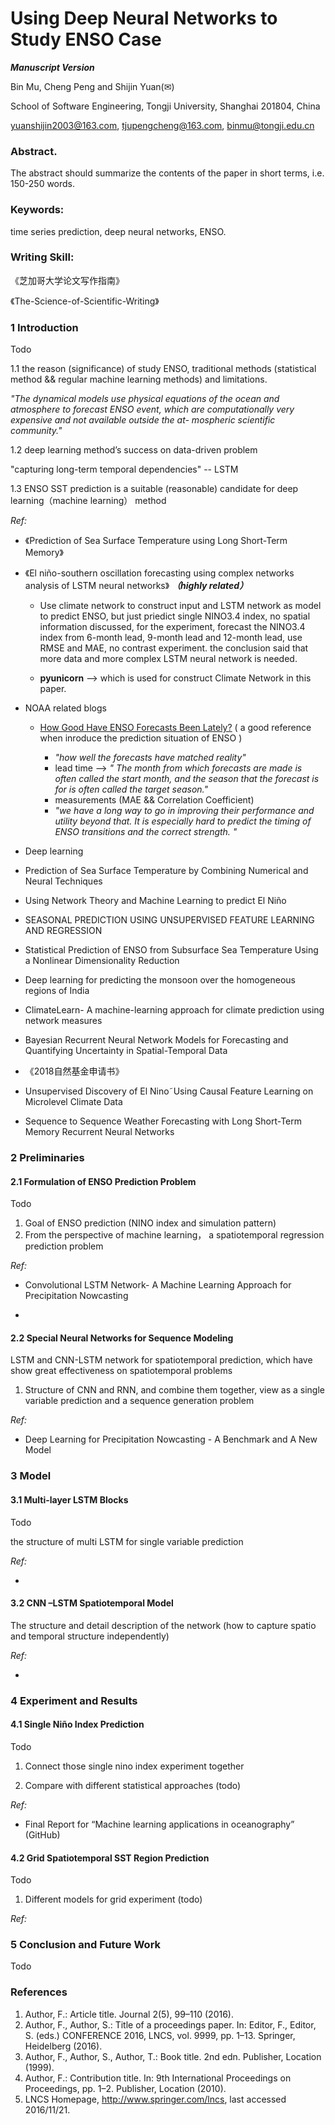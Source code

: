 # Using Deep Neural Networks to Study ENSO Case

***Manuscript Version***Bin Mu, Cheng Peng and Shijin Yuan(✉) 
School of Software Engineering, Tongji University, Shanghai 201804, China
yuanshijin2003@163.com, tjupengcheng@163.com, binmu@tongji.edu.cn### Abstract.

The abstract should summarize the contents of the paper in short terms, i.e. 150-250 words.
### Keywords: 

time series prediction, deep neural networks, ENSO.
### Writing Skill:
《芝加哥大学论文写作指南》
《The-Science-of-Scientific-Writing》

### 1	IntroductionTodo1.1 the reason (significance) of study ENSO, traditional methods (statistical method && regular machine learning methods) and limitations.

*"The dynamical models use physical equations of the ocean and atmosphere to forecast ENSO event, which are computationally very expensive and not available outside the at- mospheric scientific community."*

1.2	 deep learning method’s success on data-driven problem

"capturing long-term temporal dependencies" -- LSTM


1.3	 ENSO SST prediction is a suitable (reasonable) candidate for deep learning（machine learning） method*Ref:*
* 《Prediction of Sea Surface Temperature using Long Short-Term Memory》



* 《El niño-southern oscillation forecasting using complex networks analysis of LSTM neural networks》 ***（highly related）***

	* Use climate network to construct input and LSTM network as model to predict ENSO, but just priedict single NINO3.4 index, no spatial information discussed, for the experiment, forecast the  NINO3.4 index from 6-month lead, 9-month lead and 12-month lead, use RMSE and MAE, no contrast experiment. the conclusion said that more data and more complex LSTM neural network is needed. 

	* **pyunicorn** --> which is used for construct Climate Network in this paper.
*  NOAA related blogs
	
	* [How Good Have ENSO Forecasts Been Lately?](https://www.climate.gov/news-features/blogs/enso/how-good-have-enso-forecasts-been-lately) ( a good reference when inroduce the prediction situation of ENSO )

		* *"how well the forecasts have matched reality"*
		* lead time --> *" The month from which forecasts are made is often called the start month, and the season that the forecast is for is often called the target season."*
		* measurements (MAE && Correlation Coefficient)
		* *"we have a long way to go in improving their performance and utility beyond that.  It is especially hard to predict the timing of ENSO transitions and the correct strength. "** Deep learning

* Prediction of Sea Surface Temperature by Combining Numerical and Neural Techniques

* Using Network Theory and Machine Learning to predict El Niño

* SEASONAL PREDICTION USING UNSUPERVISED FEATURE LEARNING AND REGRESSION

* Statistical Prediction of ENSO from Subsurface Sea Temperature Using a Nonlinear Dimensionality Reduction

* Deep learning for predicting the monsoon over the homogeneous regions of India

* ClimateLearn- A machine-learning approach for climate prediction using network measures

* Bayesian Recurrent Neural Network Models for Forecasting and Quantifying Uncertainty in Spatial-Temporal Data

* 《2018自然基金申请书》

* Unsupervised Discovery of El Nino˜Using Causal Feature Learning on Microlevel Climate Data


* Sequence to Sequence Weather Forecasting with Long Short-Term Memory Recurrent Neural Networks


### 2	Preliminaries 
#### 2.1	Formulation of ENSO Prediction Problem
Todo1.	Goal of ENSO prediction (NINO index and simulation pattern)2.	From the perspective of machine learning， a spatiotemporal regression prediction problem*Ref:*
* Convolutional LSTM Network- A Machine Learning Approach for Precipitation Nowcasting

* #### 2.2	Special Neural Networks for Sequence Modeling
LSTM and CNN-LSTM network for spatiotemporal prediction, which have show great effectiveness on spatiotemporal problems  1. Structure of CNN and RNN, and combine them together, view as a single variable prediction and a sequence generation problem*Ref:*
* Deep Learning for Precipitation Nowcasting - A Benchmark and A New Model### 3	Model
#### 3.1	Multi-layer LSTM Blocks
Todothe structure of multi LSTM for single variable prediction*Ref:*
* #### 3.2	CNN –LSTM Spatiotemporal Model
The structure and detail description of the network (how to capture spatio and temporal structure independently)*Ref:*

* ### 4 Experiment and Results
#### 4.1	Single Niño Index Prediction
Todo1.	Connect those single nino index experiment together
2.	Compare with different statistical approaches (todo)*Ref:*
* Final Report for “Machine learning applications in oceanography” (GitHub)

#### 4.2	Grid Spatiotemporal SST Region Prediction
Todo1.	Different models for grid experiment (todo)*Ref:*### 5 Conclusion and Future WorkTodo### References
1.	Author, F.: Article title. Journal 2(5), 99–110 (2016).2.	Author, F., Author, S.: Title of a proceedings paper. In: Editor, F., Editor, S. (eds.) CONFERENCE 2016, LNCS, vol. 9999, pp. 1–13. Springer, Heidelberg (2016). 3.	Author, F., Author, S., Author, T.: Book title. 2nd edn. Publisher, Location (1999).4.	Author, F.: Contribution title. In: 9th International Proceedings on Proceedings, pp. 1–2. Publisher, Location (2010).5.	LNCS Homepage, http://www.springer.com/lncs, last accessed 2016/11/21.